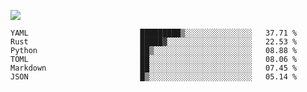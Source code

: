 ![](https://github-profile-summary-cards.vercel.app/api/cards/profile-details?username=igtm&theme=dracula)
<!--START_SECTION:waka-->

```text
YAML                         █████████▒░░░░░░░░░░░░░░░   37.71 %
Rust                         █████▓░░░░░░░░░░░░░░░░░░░   22.53 %
Python                       ██▒░░░░░░░░░░░░░░░░░░░░░░   08.88 %
TOML                         ██░░░░░░░░░░░░░░░░░░░░░░░   08.06 %
Markdown                     ██░░░░░░░░░░░░░░░░░░░░░░░   07.45 %
JSON                         █▒░░░░░░░░░░░░░░░░░░░░░░░   05.14 %
```

<!--END_SECTION:waka-->

